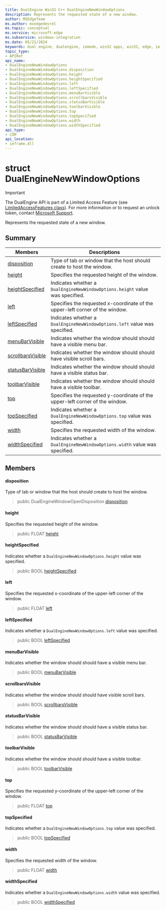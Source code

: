 ```yaml
---
title: DualEngine Win32 C++ DualEngineNewWindowOptions
description: Represents the requested state of a new window.
author: MSEdgeTeam
ms.author: msedgedevrel
ms.topic: conceptual
ms.service: microsoft-edge
ms.subservice: windows-integration
ms.date: 05/21/2024
keywords: dual engine, dualengine, iemode, win32 apps, win32, edge, ie mode, edge html, DualEngineNewWindowOptions
topic_type: 
- APIRef
api_name:
- DualEngineNewWindowOptions
- DualEngineNewWindowOptions.disposition
- DualEngineNewWindowOptions.height
- DualEngineNewWindowOptions.heightSpecified
- DualEngineNewWindowOptions.left
- DualEngineNewWindowOptions.leftSpecified
- DualEngineNewWindowOptions.menuBarVisible
- DualEngineNewWindowOptions.scrollbarsVisible
- DualEngineNewWindowOptions.statusBarVisible
- DualEngineNewWindowOptions.toolbarVisible
- DualEngineNewWindowOptions.top
- DualEngineNewWindowOptions.topSpecified
- DualEngineNewWindowOptions.width
- DualEngineNewWindowOptions.widthSpecified
api_type:
- COM
api_location:
- ieframe.dll
---
```


# struct DualEngineNewWindowOptions

> [!IMPORTANT]
> The DualEngine API is part of a Limited Access Feature (see [LimitedAccessFeatures class](/uwp/api/windows.applicationmodel.limitedaccessfeatures)). For more information or 
> to request an unlock token, contact [Microsoft Support](https://go.microsoft.com/fwlink/?linkid=2271232).

Represents the requested state of a new window.

## Summary

 Members                        | Descriptions
--------------------------------|---------------------------------------------
[disposition](#disposition) | Type of tab or window that the host should create to host the window.
[height](#height) | Specifies the requested height of the window.
[heightSpecified](#heightspecified) | Indicates whether a `DualEngineNewWindowOptions.height` value was specified.
[left](#left) | Specifies the requested x-coordinate of the upper-left corner of the window.
[leftSpecified](#leftspecified) | Indicates whether a `DualEngineNewWindowOptions.left` value was specified.
[menuBarVisible](#menubarvisible) | Indicates whether the window should should have a visible menu bar.
[scrollbarsVisible](#scrollbarsvisible) | Indicates whether the window should should have visible scroll bars.
[statusBarVisible](#statusbarvisible) | Indicates whether the window should should have a visible status bar.
[toolbarVisible](#toolbarvisible) | Indicates whether the window should should have a visible toolbar.
[top](#top) | Specifies the requested y-coordinate of the upper-left corner of the window.
[topSpecified](#topspecified) | Indicates whether a `DualEngineNewWindowOptions.top` value was specified.
[width](#width) | Specifies the requested width of the window.
[widthSpecified](#widthspecified) | Indicates whether a `DualEngineNewWindowOptions.width` value was specified.

## Members

#### disposition

Type of tab or window that the host should create to host the window.

> public DualEngineWindowOpenDisposition [disposition](#disposition)

#### height

Specifies the requested height of the window.

> public FLOAT [height](#height)

#### heightSpecified

Indicates whether a `DualEngineNewWindowOptions.height` value was specified.

> public BOOL [heightSpecified](#heightspecified)

#### left

Specifies the requested x-coordinate of the upper-left corner of the window.

> public FLOAT [left](#left)

#### leftSpecified

Indicates whether a `DualEngineNewWindowOptions.left` value was specified.

> public BOOL [leftSpecified](#leftspecified)

#### menuBarVisible

Indicates whether the window should should have a visible menu bar.

> public BOOL [menuBarVisible](#menubarvisible)

#### scrollbarsVisible

Indicates whether the window should should have visible scroll bars.

> public BOOL [scrollbarsVisible](#scrollbarsvisible)

#### statusBarVisible

Indicates whether the window should should have a visible status bar.

> public BOOL [statusBarVisible](#statusbarvisible)

#### toolbarVisible

Indicates whether the window should should have a visible toolbar.

> public BOOL [toolbarVisible](#toolbarvisible)

#### top

Specifies the requested y-coordinate of the upper-left corner of the window.

> public FLOAT [top](#top)

#### topSpecified

Indicates whether a `DualEngineNewWindowOptions.top` value was specified.

> public BOOL [topSpecified](#topspecified)

#### width

Specifies the requested width of the window.

> public FLOAT [width](#width)

#### widthSpecified

Indicates whether a `DualEngineNewWindowOptions.width` value was specified.

> public BOOL [widthSpecified](#widthspecified)

